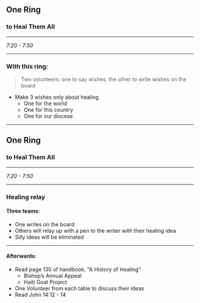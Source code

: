 ## One Ring
### to Heal Them All

--- 

_7:20 - 7:50_

--- 

### With this ring:

> Two volunteers: one to say wishes, the other to write wishes on the board

* Make 3 wishes only about healing
  * One for the world
  * One for this country
  * One for our diocese

---

## One Ring
### to Heal Them All

--- 

_7:20 - 7:50_

--- 

### Healing relay

#### Three teams:

* One writes on the board
* Others will relay up with a pen to the writer with their healing idea
* Silly ideas will be eliminated

--- 

#### Afterwards:

* Read page 130 of handbook, "A History of Healing"
  * Bishop’s Annual Appeal
  * Haiti Goat Project
* One Volunteer from each table to discuss their ideas
* Read John 14:12 - 14
